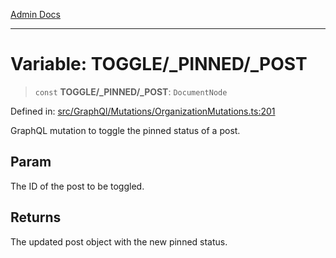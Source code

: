 [Admin Docs](/)

***

# Variable: TOGGLE/_PINNED/_POST

> `const` **TOGGLE/_PINNED/_POST**: `DocumentNode`

Defined in: [src/GraphQl/Mutations/OrganizationMutations.ts:201](https://github.com/PalisadoesFoundation/talawa-admin/blob/main/src/GraphQl/Mutations/OrganizationMutations.ts#L201)

GraphQL mutation to toggle the pinned status of a post.

## Param

The ID of the post to be toggled.

## Returns

The updated post object with the new pinned status.
